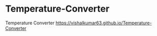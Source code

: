 # Temperature-Converter
Temperature Converter
https://vishalkumar63.github.io/Temperature-Converter
